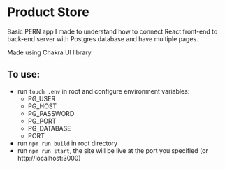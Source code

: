 # Product Store

Basic PERN app I made to understand how to connect React front-end to back-end server with Postgres database and have multiple pages.

Made using Chakra UI library

## To use:

- run `touch .env` in root and configure environment variables:
    - PG_USER
    - PG_HOST
    - PG_PASSWORD
    - PG_PORT
    - PG_DATABASE
    - PORT
- run `npm run build` in root directory
- run `npm run start`, the site will be live at the port you specified (or http://localhost:3000)